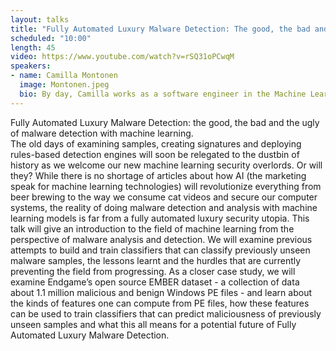 ```yaml
---
layout: talks
title: "Fully Automated Luxury Malware Detection: The good, the bad and the ugly of malware detection with machine learning"
scheduled: "10:00"
length: 45
video: https://www.youtube.com/watch?v=rSQ31oPCwqM
speakers:
- name: Camilla Montonen
  image: Montonen.jpeg
  bio: By day, Camilla works as a software engineer in the Machine Learning group at Elastic. By night, she pokes at curious looking Mirai samples and polishes her reverse engineering skills. 
---
```


Fully Automated Luxury Malware Detection: the good, the bad and the ugly of malware detection with machine learning.  
The old days of examining samples, creating signatures and deploying rules-based detection engines will soon be relegated to the dustbin of history as we welcome our new machine learning security overlords. Or will they? While there is no shortage of articles about how AI (the marketing speak for machine learning technologies) will revolutionize everything from beer brewing to the way we consume cat videos and secure our computer systems, the reality of doing malware detection and analysis with machine learning models is far from a fully automated luxury security utopia. This talk will give an introduction to the field of machine learning from the perspective of malware analysis and detection. We will examine previous attempts to build and train classifiers that can classify previously unseen malware samples, the lessons learnt and the hurdles that are currently preventing the field from progressing. As a closer case study, we will examine Endgame’s open source EMBER dataset - a collection of data about 1.1 million malicious and benign Windows PE files - and learn about the kinds of features one can compute from PE files, how these features can be used to train classifiers that can predict maliciousness of previously unseen samples and what this all means for a potential future of Fully Automated Luxury Malware Detection. 
